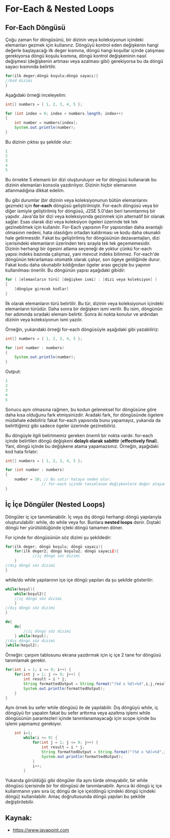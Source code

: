 # For-Each & Nested Loops

## For-Each Döngüsü

Çoğu zaman for döngüsünü, bir dizinin veya koleksiyonun içindeki elemanları gezmek için kullanırız. Döngüyü kontrol eden değişkenin hangi değerle başlayacağı ilk deger kısmına, döngü hangi koşullar içinde çalışması gerekiyorsa döngü koşulu kısmına, döngü kontrol değişkeninin nasıl değişmesi (değişkenin artması veya azalması gibi) gerekiyorsa bu da döngü sayacı kısmında belirtilir.  

```java
for(ilk deger;döngü koşulu;döngü sayacı){
//kod dizimi
}
```

Aşağıdaki örneği inceleyelim:

```java
int[] numbers = { 1, 2, 3, 4, 5 };

for (int index = 0; index < numbers.length; index++)
{
	int number = numbers[index];
	System.out.println(number);
}
```

Bu dizinin çıktısı şu şekilde olur:

```java
1
2
3
4
5
```

Bu örnekte 5 elemanlı bir dizi oluşturuluyor ve for döngüsü kullanarak bu dizinin elemanları konsola yazdırılıyor. Dizinin hiçbir elemanının atlanmadığına dikkat edelim.

Bu gibi durumlar (bir dizinin veya koleksiyonunun bütün elemanlarını gezmek) için **for-each** döngüsü geliştirilmiştir. For-each döngüsü veya bir diğer ismiyle geliştirilmiş for döngüsü, J2SE 5.0'dan beri tanımlanmış bir yapıdır. Java'da bir dizi veya koleksiyonda gezinmek için alternatif bir olanak sağlar. Esas olarak dizi veya koleksiyon ögeleri üzerinde tek tek gezinebilmek için kullanılır. For-Each yapısının For yapısından daha avantajlı olmasının nedeni, hata olasılığını ortadan kaldırması ve kodu daha okunaklı hale getirmesidir. Fakat bu geliştirilmiş for döngüsünün dezavantajları, dizi içerisindeki elemanların üzerinden ters sırayla tek tek geçememesidir. Dizinin herhangi bir ögesini atlama seçeneği de yoktur çünkü for-each yapısı indeks bazında çalışmaz, yani mevcut indeks bilinmez. For-each'de döngünün tekrarlaması otomatik olarak çalışır, son ögeye geldiğinde durur. Fakat kodu daha okunabilir kıldığından ögeler arası geçişte bu yapının kullanılması önerilir. Bu döngünün yapısı aşağıdaki gibidir:

```java
for ( [elemanların türü] [değişken ismi] : [dizi veya koleksiyon] )
{
	[döngüye girecek kodlar]
}
```

İlk olarak elemanların türü belirtilir. Bu tür, dizinin veya koleksiyonun içindeki elemanların türüdür. Daha sonra bir değişken ismi verilir. Bu isim, döngünün her adımında sıradaki elemanı belirtir. Sonra iki nokta konulur ve ardından dizinin veya koleksiyonun ismi yazılır.

Örneğin, yukarıdaki örneği for-each döngüsüyle aşağıdaki gibi yazabiliriz:

```java
int[] numbers = { 1, 2, 3, 4, 5 };

for (int number : numbers)
{
	System.out.println(number);
}
```

Output:

```java
1
2
3
4
5
```

Sonucu aynı olmasına rağmen, bu kodun geleneksel for döngüsüne göre daha kısa olduğunu fark etmişsinizdir. Aradaki fark, for döngüsünde ögelere müdahale edebiliriz fakat for-each yapısında bunu yapamayız, yukarıda da belirttiğimiz gibi sadece ögeler üzerinde gezinebiliriz. 

Bu döngüyle ilgili belirtmemiz gereken önemli bir nokta vardır. for-each içinde belirtilen döngü değişkeni **dolaylı olarak sabittir** (**effectively final**). Yani, döngü içinde bu değişkene atama yapamazsınız. Örneğin, aşağıdaki kod hata fırlatır:

```java
int[] numbers = { 1, 2, 3, 4, 5 };

for (int number : numbers)
{
	number = 10; // Bu satır hataya neden olur.
				// for-each içinde tanımlanan değişkenlere değer atayamazsınız
}
```

## İç İçe Döngüler (Nested Loops)

Döngüler iç içe tanımlanabilir. İç veya dış döngü herhangi döngü yapılarıyla oluşturulabilir: while, do while veya for. Bunlara **nested loops** denir. Dıştaki döngü her yürütüldüğünde içteki döngü tamamen döner. 

For içinde for döngüsünün söz dizimi şu şekildedir:

```java
for(ilk deger; döngü koşulu; döngü sayacı){
	for(ilk deger2; döngü koşulu2; döngü sayacı2){
			//iç döngü söz dizimi
	}
//dış döngü söz dizimi
}
```

while/do while yapılarının içe içe döngü yapıları da şu şekilde gösterilir:

```java
while(koşul){
	while(koşul2){
	//iç döngü söz dizimi
	}
//dış döngü söz dizimi
}
```

```java
do{
	do{
		//iç döngü söz dizimi
	} while(koşul);
//dış döngü söz dizimi
}while(koşul2);
```

Örneğin: çarpım tablosunu ekrana yazdırmak için iç içe 2 tane for döngüsü tanımlamak gerekir.

```java
for(int i = 1; i <= 9; i++) {
	for(int j = 1; j <= 9; j++) {
		int result = i * j;
		String formattedOutput = String.format("(%d x %d)=%d",i,j,result);
		System.out.println(formattedOutput);
	}
}
```

Aynı örnek bu sefer while döngüsü ile de yapılabilir. Dış döngüyü while, iç döngüyü for yapalım fakat bu sefer arttırma veya azaltma işlemi while döngüsünün parantezleri içinde tanımlanamayacağı için scope içinde bu işlemi yapmamız gerekiyor. 

```java
	int i=1;
        while(i <= 9) {
            for(int j = 1; j <= 9; j++) {
                int result = i * j;
                String formattedOutput = String.format("(%d x %d)=%d",i,j,result);
                System.out.println(formattedOutput);
            }
            i++;
        }
```

Yukarıda görüldüğü gibi döngüler illa aynı türde olmayabilir, bir while döngüsü içerisinde bir for döngüsü de tanımlanabilir. Ayrıca iki döngü iç içe kullanmanın yanı sıra üç döngü de içe içe(döngü içindeki döngü içindeki döngü) kullanılabilir. Amaç doğrultusunda döngü yapıları bu şekilde değiştirilebilir. 

## Kaynak:
- https://www.javapoint.com
